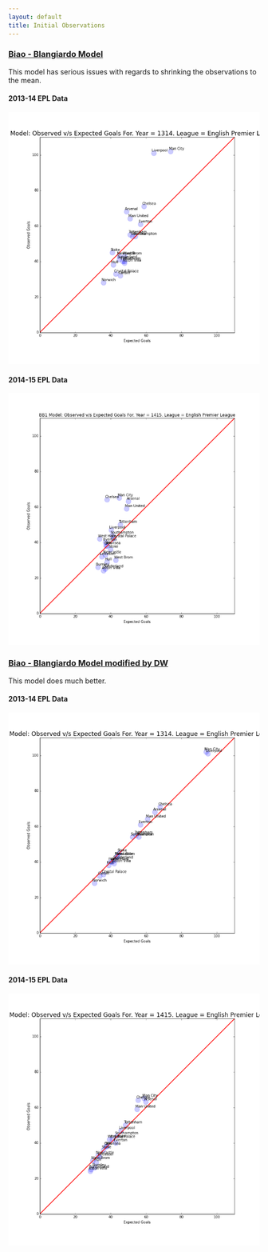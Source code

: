 ```yaml
---
layout: default
title: Initial Observations
---
```



### [Biao - Blangiardo Model](http://nbviewer.ipython.org/github/akhilketkar/am207-project-soccer/blob/master/biao_blangiardo_model.ipynb)
This model has serious issues with regards to shrinking the observations to the mean.

#### 2013-14 EPL Data 
![BB EPL 1314](./Figures/bb1_obsVSexpGoals1314E0.png)

#### 2014-15 EPL Data
![BB EPL 1415](./Figures/bb1_obsVSexpGoals1415E0.png)

### [Biao - Blangiardo Model modified by DW](http://nbviewer.ipython.org/github/akhilketkar/am207-project-soccer/blob/master/daniel_weitzenfeld_variation_bb_model.ipynb)
This model does much better.

#### 2013-14 EPL Data 
![DW EPL 1415](./Figures/dw_obsVSexpGoals1314E0.png)

#### 2014-15 EPL Data
![DW EPL 1415](./Figures/dw_obsVSexpGoals1415E0.png)

